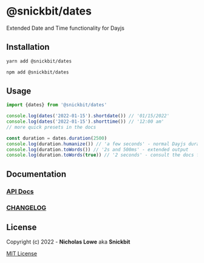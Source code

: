 # @snickbit/dates

Extended Date and Time functionality for Dayjs

## Installation

```bash
yarn add @snickbit/dates
```

```bash
npm add @snickbit/dates
```

## Usage

```js
import {dates} from '@snickbit/dates'

console.log(dates('2022-01-15').shortdate()) // '01/15/2022'
console.log(dates('2022-01-15').shorttime()) // '12:00 am'
// more quick presets in the docs

const duration = dates.duration(2500)
console.log(duration.humanize()) // 'a few seconds' - normal Dayjs duration output
console.log(duration.toWords()) // '2s and 500ms' - extended output
console.log(duration.toWords(true)) // '2 seconds' - consult the docs for more options
```

## Documentation

### [API Docs](https://github.com/snickbit/snickbit.js/blob/main/packages/dates/DOCS.md)

### [CHANGELOG](https://github.com/snickbit/snickbit.js/blob/main/packages/dates/CHANGELOG.md)

## License

Copyright (c) 2022 - **Nicholas Lowe** aka **Snickbit**

[MIT License](https://github.com/snickbit/snickbit.js/blob/master/LICENSE)
